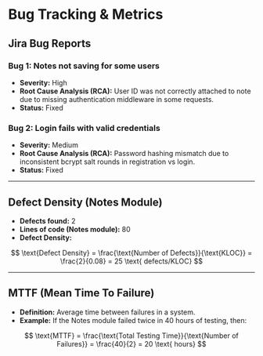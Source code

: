 # Bug Tracking & Metrics

## Jira Bug Reports

### Bug 1: Notes not saving for some users
- **Severity:** High
- **Root Cause Analysis (RCA):** User ID was not correctly attached to note due to missing authentication middleware in some requests.
- **Status:** Fixed

### Bug 2: Login fails with valid credentials
- **Severity:** Medium
- **Root Cause Analysis (RCA):** Password hashing mismatch due to inconsistent bcrypt salt rounds in registration vs login.
- **Status:** Fixed

---

## Defect Density (Notes Module)
- **Defects found:** 2
- **Lines of code (Notes module):** 80
- **Defect Density:**

$$
\text{Defect Density} = \frac{\text{Number of Defects}}{\text{KLOC}} = \frac{2}{0.08} = 25 \text{ defects/KLOC}
$$

---

## MTTF (Mean Time To Failure)
- **Definition:** Average time between failures in a system.
- **Example:** If the Notes module failed twice in 40 hours of testing, then:

$$
\text{MTTF} = \frac{\text{Total Testing Time}}{\text{Number of Failures}} = \frac{40}{2} = 20 \text{ hours}
$$

